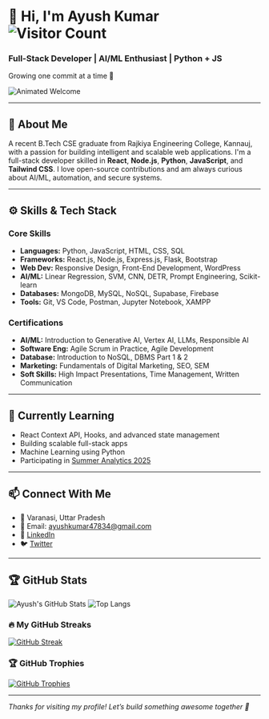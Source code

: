 # 👋 Hi, I'm Ayush Kumar &nbsp; ![Visitor Count](https://komarev.com/ghpvc/?username=ayush1k&style=flat-square)

### Full-Stack Developer | AI/ML Enthusiast | Python + JS 
Growing one commit at a time 🚀

![Animated Welcome](https://media3.giphy.com/media/v1.Y2lkPTc5MGI3NjExYTd1enI3enV6MzVhZm42eThyYzFpNGZydGRweDhscTNpNGFuYWs0ayZlcD12MV9pbnRlcm5hbF9naWZfYnlfaWQmY3Q9Zw/12BYUePgtn7sis/giphy.gif)

---

## 🧠 About Me

A recent B.Tech CSE graduate from Rajkiya Engineering College, Kannauj, with a passion for building intelligent and scalable web applications. I'm a full-stack developer skilled in **React**, **Node.js**, **Python**, **JavaScript**, and **Tailwind CSS**. I love open-source contributions and am always curious about AI/ML, automation, and secure systems.

---

## ⚙️ Skills & Tech Stack

### Core Skills
- **Languages:** Python, JavaScript, HTML, CSS, SQL
- **Frameworks:** React.js, Node.js, Express.js, Flask, Bootstrap
- **Web Dev:** Responsive Design, Front-End Development, WordPress
- **AI/ML:** Linear Regression, SVM, CNN, DETR, Prompt Engineering, Scikit-learn
- **Databases:** MongoDB, MySQL, NoSQL, Supabase, Firebase
- **Tools:** Git, VS Code, Postman, Jupyter Notebook, XAMPP

### Certifications
- **AI/ML:** Introduction to Generative AI, Vertex AI, LLMs, Responsible AI
- **Software Eng:** Agile Scrum in Practice, Agile Development
- **Database:** Introduction to NoSQL, DBMS Part 1 & 2
- **Marketing:** Fundamentals of Digital Marketing, SEO, SEM
- **Soft Skills:** High Impact Presentations, Time Management, Written Communication

---

## 🌱 Currently Learning

- React Context API, Hooks, and advanced state management
- Building scalable full-stack apps
- Machine Learning using Python
- Participating in [Summer Analytics 2025](https://github.com/ayush1k/SUMMER-ANALYTICS-2025-Assessment-week-1)

---

## 📫 Connect With Me

- 📍 Varanasi, Uttar Pradesh
- 📧 Email: [ayushkumar47834@gmail.com](mailto:ayushkumar47834@gmail.com)
- 💼 [LinkedIn](https://www.linkedin.com/in/ayushhhhhh)
- 🐦 [Twitter](https://twitter.com/http_ayush)

---

## 🏆 GitHub Stats

![Ayush's GitHub Stats](https://github-readme-stats.vercel.app/api?username=ayush1k&show_icons=true&theme=radical&show=prs_merged,discussions_answered)
![Top Langs](https://github-readme-stats.vercel.app/api/top-langs/?username=ayush1k&layout=compact&theme=radical)

### 🔥 My GitHub Streaks
[![GitHub Streak](https://github-readme-streak-stats.demolab.com/?user=ayush1k&theme=radical)](https://git.io/streak-stats)

### 🏆 GitHub Trophies
[![GitHub Trophies](https://github-profile-trophy.vercel.app/?username=ayush1k&theme=radical)](https://github.com/ryo-ma/github-profile-trophy)

---

_Thanks for visiting my profile! Let’s build something awesome together 🤝_
